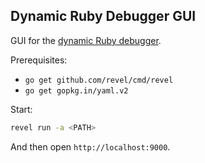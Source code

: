 Dynamic Ruby Debugger GUI
-------------------------

GUI for the [dynamic Ruby debugger](https://github.com/itarato/dynamic_debugger_tool).

Prerequisites:

- `go get github.com/revel/cmd/revel`
- `go get gopkg.in/yaml.v2`

Start:

```bash
revel run -a <PATH>
```

And then open `http://localhost:9000`.
